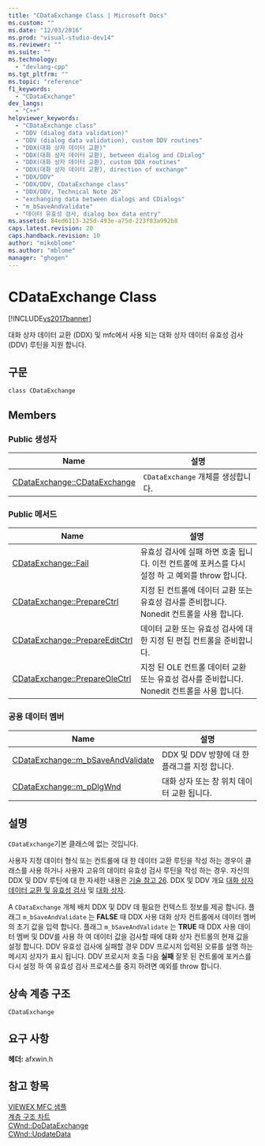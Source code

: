 ```yaml
---
title: "CDataExchange Class | Microsoft Docs"
ms.custom: ""
ms.date: "12/03/2016"
ms.prod: "visual-studio-dev14"
ms.reviewer: ""
ms.suite: ""
ms.technology: 
  - "devlang-cpp"
ms.tgt_pltfrm: ""
ms.topic: "reference"
f1_keywords: 
  - "CDataExchange"
dev_langs: 
  - "C++"
helpviewer_keywords: 
  - "CDataExchange class"
  - "DDV (dialog data validation)"
  - "DDV (dialog data validation), custom DDV routines"
  - "DDX(대화 상자 데이터 교환)"
  - "DDX(대화 상자 데이터 교환), between dialog and CDialog"
  - "DDX(대화 상자 데이터 교환), custom DDX routines"
  - "DDX(대화 상자 데이터 교환), direction of exchange"
  - "DDX/DDV"
  - "DDX/DDV, CDataExchange class"
  - "DDX/DDV, Technical Note 26"
  - "exchanging data between dialogs and CDialogs"
  - "m_bSaveAndValidate"
  - "데이터 유효성 검사, dialog box data entry"
ms.assetid: 84ed6113-325d-493e-a75d-223f03a992b8
caps.latest.revision: 20
caps.handback.revision: 10
author: "mikeblome"
ms.author: "mblome"
manager: "ghogen"
---
```

# CDataExchange Class
[!INCLUDE[vs2017banner](../../assembler/inline/includes/vs2017banner.md)]

대화 상자 데이터 교환 \(DDX\) 및 mfc에서 사용 되는 대화 상자 데이터 유효성 검사 \(DDV\) 루틴을 지원 합니다.  
  
## 구문  
  
```  
class CDataExchange  
```  
  
## Members  
  
### Public 생성자  
  
|Name|설명|  
|----------|--------|  
|[CDataExchange::CDataExchange](../Topic/CDataExchange::CDataExchange.md)|`CDataExchange` 개체를 생성합니다.|  
  
### Public 메서드  
  
|Name|설명|  
|----------|--------|  
|[CDataExchange::Fail](../Topic/CDataExchange::Fail.md)|유효성 검사에 실패 하면 호출 됩니다.  이전 컨트롤에 포커스를 다시 설정 하 고 예외를 throw 합니다.|  
|[CDataExchange::PrepareCtrl](../Topic/CDataExchange::PrepareCtrl.md)|지정 된 컨트롤에 데이터 교환 또는 유효성 검사를 준비합니다.  Nonedit 컨트롤을 사용 합니다.|  
|[CDataExchange::PrepareEditCtrl](../Topic/CDataExchange::PrepareEditCtrl.md)|데이터 교환 또는 유효성 검사에 대 한 지정 된 편집 컨트롤을 준비합니다.|  
|[CDataExchange::PrepareOleCtrl](../Topic/CDataExchange::PrepareOleCtrl.md)|지정 된 OLE 컨트롤 데이터 교환 또는 유효성 검사를 준비합니다.  Nonedit 컨트롤을 사용 합니다.|  
  
### 공용 데이터 멤버  
  
|Name|설명|  
|----------|--------|  
|[CDataExchange::m\_bSaveAndValidate](../Topic/CDataExchange::m_bSaveAndValidate.md)|DDX 및 DDV 방향에 대 한 플래그를 지정 합니다.|  
|[CDataExchange::m\_pDlgWnd](../Topic/CDataExchange::m_pDlgWnd.md)|대화 상자 또는 창 위치 데이터 교환 됩니다.|  
  
## 설명  
 `CDataExchange`기본 클래스에 없는 것입니다.  
  
 사용자 지정 데이터 형식 또는 컨트롤에 대 한 데이터 교환 루틴을 작성 하는 경우이 클래스를 사용 하거나 사용자 고유의 데이터 유효성 검사 루틴을 작성 하는 경우.  자신의 DDX 및 DDV 루틴에 대 한 자세한 내용은  [기술 참고 26](../../mfc/tn026-ddx-and-ddv-routines.md).  DDX 및 DDV 개요  [대화 상자 데이터 교환 및 유효성 검사](../../mfc/dialog-data-exchange-and-validation.md) 및  [대화 상자](../../mfc/dialog-boxes.md).  
  
 A `CDataExchange` 개체 배치 DDX 및 DDV 데 필요한 컨텍스트 정보를 제공 합니다.  플래그 `m_bSaveAndValidate` 는  **FALSE** 때 DDX 사용 대화 상자 컨트롤에서 데이터 멤버의 초기 값을 입력 합니다.  플래그 `m_bSaveAndValidate` 는  **TRUE** 때 DDX 사용 데이터 멤버 및 DDV를 사용 하 여 데이터 값을 검사할 때에 대화 상자 컨트롤의 현재 값을 설정 합니다.  DDV 유효성 검사에 실패할 경우 DDV 프로시저 입력된 오류를 설명 하는 메시지 상자가 표시 됩니다.  DDV 프로시저 호출 다음  **실패** 잘못 된 컨트롤에 포커스를 다시 설정 하 여 유효성 검사 프로세스를 중지 하려면 예외를 throw 합니다.  
  
## 상속 계층 구조  
 `CDataExchange`  
  
## 요구 사항  
 **헤더:** afxwin.h  
  
## 참고 항목  
 [VIEWEX MFC 샘플](../../top/visual-cpp-samples.md)   
 [계층 구조 차트](../../mfc/hierarchy-chart.md)   
 [CWnd::DoDataExchange](../Topic/CWnd::DoDataExchange.md)   
 [CWnd::UpdateData](../Topic/CWnd::UpdateData.md)